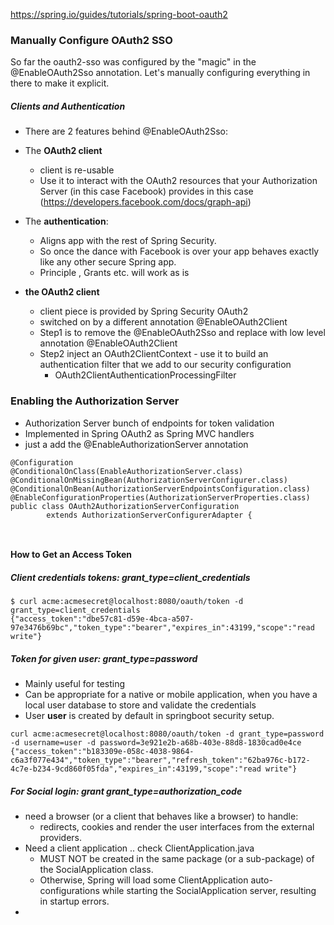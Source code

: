 https://spring.io/guides/tutorials/spring-boot-oauth2

### Manually Configure OAuth2 SSO 
So far the oauth2-sso was configured by the "magic" in the @EnableOAuth2Sso annotation. 
Let's manually configuring everything in there to make it explicit.

##### Clients and Authentication
* There are 2 features behind @EnableOAuth2Sso: 
* The **OAuth2 client** 
    * client is re-usable
    * Use it to interact with the OAuth2 resources that your Authorization Server (in this case Facebook) provides in this case (https://developers.facebook.com/docs/graph-api) 
* The **authentication**:
    * Aligns app with the rest of Spring Security. 
    * So once the dance with Facebook is over your app behaves exactly like any other secure Spring app.
	* Principle , Grants etc. will work as is 

* **the OAuth2 client**
    * client piece is provided by Spring Security OAuth2
    * switched on by a different annotation @EnableOAuth2Client
    * Step1 is to remove the @EnableOAuth2Sso and replace with low level annotation @EnableOAuth2Client
    * Step2 inject an OAuth2ClientContext - use it to build an authentication filter that we add to our security configuration
        * OAuth2ClientAuthenticationProcessingFilter
    

### Enabling the Authorization Server
* Authorization Server bunch of endpoints for token validation   
* Implemented in Spring OAuth2 as Spring MVC handlers
* just a add the @EnableAuthorizationServer annotation

```
@Configuration
@ConditionalOnClass(EnableAuthorizationServer.class)
@ConditionalOnMissingBean(AuthorizationServerConfigurer.class)
@ConditionalOnBean(AuthorizationServerEndpointsConfiguration.class)
@EnableConfigurationProperties(AuthorizationServerProperties.class)
public class OAuth2AuthorizationServerConfiguration
		extends AuthorizationServerConfigurerAdapter {
		
		
```
#### How to Get an Access Token 
##### Client credentials tokens: grant_type=client_credentials
```
$ curl acme:acmesecret@localhost:8080/oauth/token -d grant_type=client_credentials
{"access_token":"dbe57c81-d59e-4bca-a507-97e3476b69bc","token_type":"bearer","expires_in":43199,"scope":"read write"}
```

##### Token for given user: grant_type=password
* Mainly useful for testing
* Can be appropriate for a native or mobile application, when you have a local user database to store and validate the credentials
* User **user** is created by default in springboot security setup.

```
curl acme:acmesecret@localhost:8080/oauth/token -d grant_type=password -d username=user -d password=3e921e2b-a68b-403e-88d8-1830cad0e4ce
{"access_token":"b183309e-058c-4038-9864-c6a3f077e434","token_type":"bearer","refresh_token":"62ba976c-b172-4c7e-b234-9cd860f05fda","expires_in":43199,"scope":"read write"}
```

##### For Social login: grant grant_type=authorization_code
* need a browser (or a client that behaves like a browser) to handle:
	* redirects, cookies and render the user interfaces from the external providers.
* Need a client application .. check ClientApplication.java
	* MUST NOT be created in the same package (or a sub-package) of the SocialApplication class. 
	* Otherwise, Spring will load some ClientApplication auto-configurations while starting the SocialApplication server, resulting in startup errors. 
* 